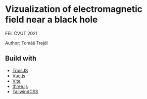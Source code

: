 # Vizualization of electromagnetic field near a black hole

FEL ČVUT 2021

Author: Tomáš Trejdl

## Build with

- [TroisJS](https://troisjs.github.io/)
- [Vue.js](https://vuejs.org/)
- [Vite](https://vitejs.dev/)
- [three.js](https://threejs.org/)
- [TailwindCSS](https://tailwindcss.com/)
